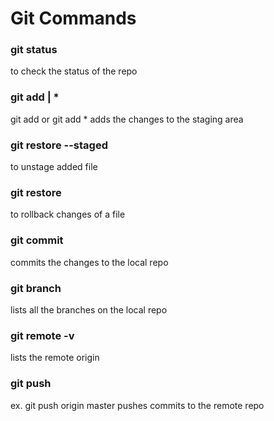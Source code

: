 # Git Commands

### git status
to check the status of the repo

### git add <file> | *
git add <file> or git add *
adds the changes to the staging area

### git restore --staged <file>
to unstage added file

### git restore <file>
to rollback changes of a file

### git commit
commits the changes to the local repo

### git branch
lists all the branches on the local repo

### git remote -v
lists the remote origin

### git push <origin> <branch>
ex. git push origin master
pushes commits to the remote repo





